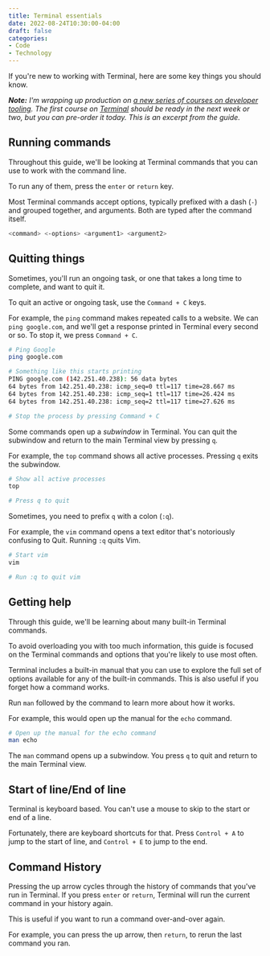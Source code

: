 ```yaml
---
title: Terminal essentials
date: 2022-08-24T10:30:00-04:00
draft: false
categories:
- Code
- Technology
---
```


If you're new to working with Terminal, here are some key things you should know.

_**Note:** I'm wrapping up production on [a new series of courses on developer tooling](https://vanillajsguides.com/tooling-bundle/). The first course on [Terminal](https://vanillajsguides.com/terminal/) should be ready in the next week or two, but you can pre-order it today. This is an excerpt from the guide._


## Running commands

Throughout this guide, we'll be looking at Terminal commands that you can use to work with the command line.

To run any of them, press the `enter` or `return` key.

Most Terminal commands accept options, typically prefixed with a dash (`-`) and grouped together, and arguments. Both are typed after the command itself.

```bash
<command> <-options> <argument1> <argument2>
```

## Quitting things

Sometimes, you'll run an ongoing task, or one that takes a long time to complete, and want to quit it.

To quit an active or ongoing task, use the `Command + C` keys.

For example, the `ping` command makes repeated calls to a website. We can `ping google.com`, and we'll get a response printed in Terminal every second or so. To stop it, we press `Command + C`.

```bash
# Ping Google
ping google.com

# Something like this starts printing
PING google.com (142.251.40.238): 56 data bytes
64 bytes from 142.251.40.238: icmp_seq=0 ttl=117 time=28.667 ms
64 bytes from 142.251.40.238: icmp_seq=1 ttl=117 time=26.424 ms
64 bytes from 142.251.40.238: icmp_seq=2 ttl=117 time=27.626 ms

# Stop the process by pressing Command + C
```

Some commands open up a _subwindow_ in Terminal. You can quit the subwindow and return to the main Terminal view by pressing `q`.

For example, the `top` command shows all active processes. Pressing `q` exits the subwindow.

```bash
# Show all active processes
top

# Press q to quit
```

Sometimes, you need to prefix `q` with a colon (`:q`).

For example, the `vim` command opens a text editor that's notoriously confusing to Quit. Running `:q` quits Vim.

```bash
# Start vim
vim

# Run :q to quit vim
```

## Getting help

Through this guide, we'll be learning about many built-in Terminal commands.

To avoid overloading you with too much information, this guide is focused on the Terminal commands and options that you're likely to use most often. 

Terminal includes a built-in manual that you can use to explore the full set of options available for any of the built-in commands. This is also useful if you forget how a command works.

Run `man` followed by the command to learn more about how it works.

For example, this would open up the manual for the `echo` command.

```bash
# Open up the manual for the echo command
man echo
```

The `man` command opens up a subwindow. You press `q` to quit and return to the main Terminal view.

## Start of line/End of line

Terminal is keyboard based. You can't use a mouse to skip to the start or end of a line.

Fortunately, there are keyboard shortcuts for that. Press `Control + A` to jump to the start of line, and `Control + E` to jump to the end.

## Command History

Pressing the up arrow cycles through the history of commands that you've run in Terminal. If you press `enter` or `return`, Terminal will run the current command in your history again.

This is useful if you want to run a command over-and-over again.

For example, you can press the up arrow, then `return`, to rerun the last command you ran.